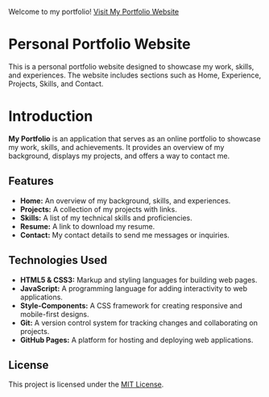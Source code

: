 Welcome to my portfolio! [Visit My Portfolio Website]([https://www.example.com](https://prarthana1998.github.io/Portfolio_website/))


# Personal Portfolio Website

This is a personal portfolio website designed to showcase my work, skills, and experiences. The website includes sections such as Home, Experience, Projects, Skills, and Contact.

# Introduction

**My Portfolio** is an application that serves as an online portfolio to showcase my work, skills, and achievements. It provides an overview of my background, displays my projects, and offers a way to contact me.

## Features

- **Home:** An overview of my background, skills, and experiences.
- **Projects:** A collection of my projects with links.
- **Skills:** A list of my technical skills and proficiencies.
- **Resume:** A link to download my resume.
- **Contact:** My contact details to send me messages or inquiries.

## Technologies Used

- **HTML5 & CSS3:** Markup and styling languages for building web pages.
- **JavaScript:** A programming language for adding interactivity to web applications.
- **Style-Components:** A CSS framework for creating responsive and mobile-first designs.
- **Git:** A version control system for tracking changes and collaborating on projects.
- **GitHub Pages:** A platform for hosting and deploying web applications.

## License

This project is licensed under the [MIT License](https://opensource.org/licenses/MIT).
